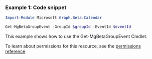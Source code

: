 ### Example 1: Code snippet

```powershellImport-Module Microsoft.Graph.Beta.Calendar

Get-MgBetaGroupEvent -GroupId $groupId -EventId $eventId
```
This example shows how to use the Get-MgBetaGroupEvent Cmdlet.
To learn about permissions for this resource, see the [permissions reference](/graph/permissions-reference).

